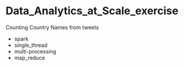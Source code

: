 # Data_Analytics_at_Scale_exercise
Counting Country Names from tweets

* spark
* single_thread
* multi-processing
* map_reduce
